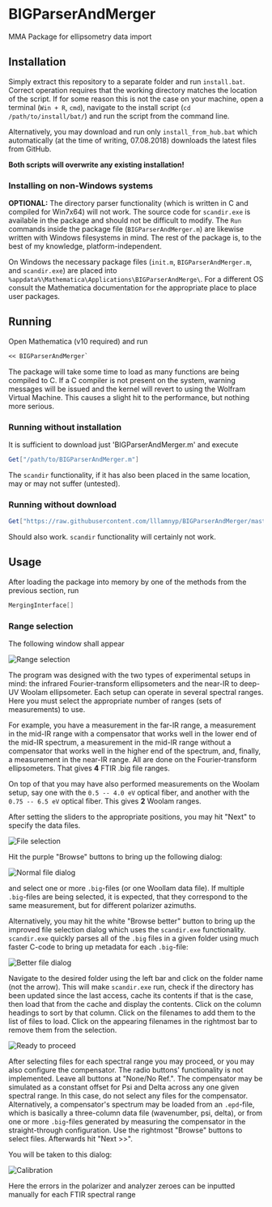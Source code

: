 # BIGParserAndMerger

MMA Package for ellipsometry data import

## Installation

Simply extract this repository to a separate folder and run `install.bat`. Correct operation requires that the working directory matches the location of the script. If for some reason this is not the case on your machine, open a terminal (`Win + R`, `cmd`), navigate to the install script (`cd /path/to/install/bat/`) and run the script from the command line.

Alternatively, you may download and run only `install_from_hub.bat` which automatically (at the time of writing, 07.08.2018) downloads the latest files from GitHub.

**Both scripts will overwrite any existing installation!**

### Installing on non-Windows systems

**OPTIONAL:** The directory parser functionality (which is written in C and compiled for Win7x64) will not work. The source code for `scandir.exe` is available in the package and should not be difficult to modify. The `Run` commands inside the package file (`BIGParserAndMerger.m`) are likewise written with Windows filesystems in mind. The rest of the package is, to the best of my knowledge, platform-independent.

On Windows the necessary package files (`init.m`, `BIGParserAndMerger.m`, and `scandir.exe`) are placed into `%appdata%\Mathematica\Applications\BIGParserAndMerge\`. For a different OS consult the Mathematica documentation for the appropriate place to place user packages.

## Running

Open Mathematica (v10 required) and run

```mathematica
<< BIGParserAndMerger`
```

The package will take some time to load as many functions are being compiled to C. If a C compiler is not present on the system, warning messages will be issued and the kernel will revert to using the Wolfram Virtual Machine. This causes a slight hit to the performance, but nothing more serious.

### Running without installation

It is sufficient to download just 'BIGParserAndMerger.m' and execute

```mathematica
Get["/path/to/BIGParserAndMerger.m"]
```

The `scandir` functionality, if it has also been placed in the same location, may or may not suffer (untested).

### Running without download

```mathematica
Get["https://raw.githubusercontent.com/lllamnyp/BIGParserAndMerger/master/BIGParserAndMerger.m"]
```

Should also work. `scandir` functionality will certainly not work.

## Usage

After loading the package into memory by one of the methods from the previous section, run

```mathematica
MergingInterface[]
```

### Range selection

The following window shall appear

![Range selection](https://github.com/lllamnyp/BIGParserAndMerger/raw/master/img/range_select.png)

The program was designed with the two types of experimental setups in mind: the infrared Fourier-transform ellipsometers and the near-IR to deep-UV Woolam ellipsometer. Each setup can operate in several spectral ranges. Here you must select the appropriate number of ranges (sets of measurements) to use.

For example, you have a measurement in the far-IR range, a measurement in the mid-IR range with a compensator that works well in the lower end of the mid-IR spectrum, a measurement in the mid-IR range without a compensator that works well in the higher end of the spectrum, and, finally, a measurement in the near-IR range. All are done on the Fourier-transform ellipsometers. That gives **4** FTIR .big file ranges.

On top of that you may have also performed measurements on the Woolam setup, say one with the `0.5 -- 4.0 eV` optical fiber, and another with the `0.75 -- 6.5 eV` optical fiber. This gives **2** Woolam ranges.

After setting the sliders to the appropriate positions, you may hit "Next" to specify the data files.

![File selection](https://github.com/lllamnyp/BIGParserAndMerger/raw/master/img/file_select.png)

Hit the purple "Browse" buttons to bring up the following dialog:

![Normal file dialog](https://github.com/lllamnyp/BIGParserAndMerger/raw/master/img/normal_file_dialog.png)

and select one or more `.big`-files (or one Woollam data file). If multiple `.big`-files are being selected, it is expected, that they correspond to the same measurement, but for different polarizer azimuths.

Alternatively, you may hit the white "Browse better" button to bring up the improved file selection dialog which uses the `scandir.exe` functionality. `scandir.exe` quickly parses all of the `.big` files in a given folder using much faster C-code to bring up metadata for each `.big`-file:

![Better file dialog](https://github.com/lllamnyp/BIGParserAndMerger/raw/master/img/better_file_dialog.png)

Navigate to the desired folder using the left bar and click on the folder name (not the arrow). This will make `scandir.exe` run, check if the directory has been updated since the last access, cache its contents if that is the case, then load that from the cache and display the contents. Click on the column headings to sort by that column. Click on the filenames to add them to the list of files to load. Click on the appearing filenames in the rightmost bar to remove them from the selection.

![Ready to proceed](https://github.com/lllamnyp/BIGParserAndMerger/raw/master/img/populated.png)

After selecting files for each spectral range you may proceed, or you may also configure the compensator. The radio buttons' functionality is not implemented. Leave all buttons at "None/No Ref.". The compensator may be simulated as a constant offset for Psi and Delta across any one given spectral range. In this case, do not select any files for the compensator. Alternatively, a compensator's spectrum may be loaded from an `.epd`-file, which is basically a three-column data file (wavenumber, psi, delta), or from one or more `.big`-files generated by measuring the compensator in the straight-through configuration. Use the rightmost "Browse" buttons to select files. Afterwards hit "Next >>".

You will be taken to this dialog:

![Calibration](https://github.com/lllamnyp/BIGParserAndMerger/raw/master/img/calibration_parameters.png)

Here the errors in the polarizer and analyzer zeroes can be inputted manually for each FTIR spectral range
